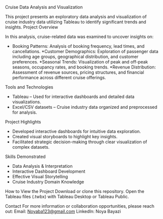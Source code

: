 Cruise Data Analysis and Visualization

This project presents an exploratory data analysis and visualization of cruise industry data utilizing Tableau to identify significant trends and insights.
Project Overview

In this analysis, cruise-related data was examined to uncover insights on:

* Booking Patterns: Analysis of booking frequency, lead times, and cancellations.
*Customer Demographics: Exploration of passenger data including age groups, geographical distribution, and customer preferences.
*Seasonal Trends: Visualization of peak and off-peak seasons, occupancy rates, and booking trends.
*Revenue Distribution: Assessment of revenue sources, pricing structures, and financial performance across different cruise offerings.

Tools and Technologies
* Tableau – Used for interactive dashboards and detailed data visualizations.
* Excel/CSV datasets – Cruise industry data organized and preprocessed for analysis.

Project Highlights
* Developed interactive dashboards for intuitive data exploration.
* Created visual storyboards to highlight key insights.
* Facilitated strategic decision-making through clear visualization of complex datasets.

Skills Demonstrated
* Data Analysis & Interpretation
* Interactive Dashboard Development
* Effective Visual Storytelling
* Cruise Industry Domain Knowledge

How to View the Project
Download or clone this repository.
Open the Tableau files (.twbx) with Tableau Desktop or Tableau Public.

Contact
For more information or collaboration opportunities, please reach out:
Email: Noyaba123@gmail.com
LinkedIn: Noya Bayazi
